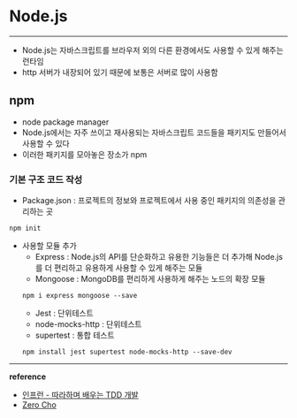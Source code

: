 # Node.js
---

- Node.js는 자바스크립트를 브라우저 외의 다른 환경에서도 사용할 수 있게 해주는 런타임
- http 서버가 내장되어 있기 때문에 보통은 서버로 많이 사용함

## npm
- node package manager
- Node.js에서는 자주 쓰이고 재사용되는 자바스크립트 코드들을 패키지도 만들어서 사용할 수 있다
- 이러한 패키지를 모아놓은 장소가 npm


### 기본 구조 코드 작성
- Package.json : 프로젝트의 정보와 프로젝트에서 사용 중인 패키지의 의존성을 관리하는 곳

```nodejs
npm init
```

- 사용할 모듈 추가
  - Express : Node.js의 API를 단순화하고 유용한 기능들은 더 추가해 Node.js를 더 편리하고 유용하게 사용할 수 있게 해주는 모듈
  - Mongoose : MongoDB를 편리하게 사용하게 해주는 노드의 확장 모듈
  ```
  npm i express mongoose --save
  ```
  - Jest : 단위테스트
  - node-mocks-http : 단위테스트
  - supertest : 통합 테스트
  ```
  npm install jest supertest node-mocks-http --save-dev
  ```


---

**reference**

- [인프런 - 따라하며 배우는 TDD 개발](https://www.inflearn.com/course/%EB%94%B0%EB%9D%BC%ED%95%98%EB%A9%B0-%EB%B0%B0%EC%9A%B0%EB%8A%94-tdd/dashboard)
- [Zero Cho](https://www.zerocho.com/category/NodeJS/post/57387cb8715202c8679b3af1)
